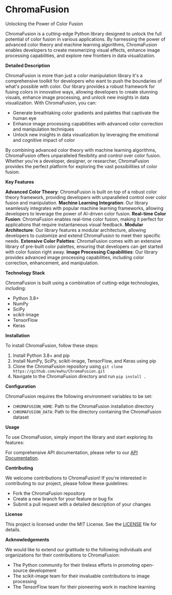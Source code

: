 **ChromaFusion**
================

Unlocking the Power of Color Fusion

ChromaFusion is a cutting-edge Python library designed to unlock the full potential of color fusion in various applications. By harnessing the power of advanced color theory and machine learning algorithms, ChromaFusion enables developers to create mesmerizing visual effects, enhance image processing capabilities, and explore new frontiers in data visualization.

**Detailed Description**

ChromaFusion is more than just a color manipulation library  it's a comprehensive toolkit for developers who want to push the boundaries of what's possible with color. Our library provides a robust framework for fusing colors in innovative ways, allowing developers to create stunning visuals, enhance image processing, and unlock new insights in data visualization. With ChromaFusion, you can:

* Generate breathtaking color gradients and palettes that captivate the human eye
* Enhance image processing capabilities with advanced color correction and manipulation techniques
* Unlock new insights in data visualization by leveraging the emotional and cognitive impact of color

By combining advanced color theory with machine learning algorithms, ChromaFusion offers unparalleled flexibility and control over color fusion. Whether you're a developer, designer, or researcher, ChromaFusion provides the perfect platform for exploring the vast possibilities of color fusion.

**Key Features**

 **Advanced Color Theory**: ChromaFusion is built on top of a robust color theory framework, providing developers with unparalleled control over color fusion and manipulation.
 **Machine Learning Integration**: Our library seamlessly integrates with popular machine learning frameworks, allowing developers to leverage the power of AI-driven color fusion.
 **Real-time Color Fusion**: ChromaFusion enables real-time color fusion, making it perfect for applications that require instantaneous visual feedback.
 **Modular Architecture**: Our library features a modular architecture, allowing developers to customize and extend ChromaFusion to meet their specific needs.
 **Extensive Color Palettes**: ChromaFusion comes with an extensive library of pre-built color palettes, ensuring that developers can get started with color fusion right away.
 **Image Processing Capabilities**: Our library provides advanced image processing capabilities, including color correction, enhancement, and manipulation.

**Technology Stack**

ChromaFusion is built using a combination of cutting-edge technologies, including:

* Python 3.8+
* NumPy
* SciPy
* scikit-image
* TensorFlow
* Keras

**Installation**

To install ChromaFusion, follow these steps:

1. Install Python 3.8+ and pip
2. Install NumPy, SciPy, scikit-image, TensorFlow, and Keras using pip
3. Clone the ChromaFusion repository using `git clone https://github.com/ewhu/ChromaFusion.git`
4. Navigate to the ChromaFusion directory and run `pip install .`

**Configuration**

ChromaFusion requires the following environment variables to be set:

* `CHROMAFUSION_HOME`: Path to the ChromaFusion installation directory
* `CHROMAFUSION_DATA`: Path to the directory containing the ChromaFusion dataset

**Usage**

To use ChromaFusion, simply import the library and start exploring its features:

For comprehensive API documentation, please refer to our [API Documentation](https://github.com/ewhu/ChromaFusion/blob/main/docs/api.md).

**Contributing**

We welcome contributions to ChromaFusion! If you're interested in contributing to our project, please follow these guidelines:

* Fork the ChromaFusion repository
* Create a new branch for your feature or bug fix
* Submit a pull request with a detailed description of your changes

**License**

This project is licensed under the MIT License. See the [LICENSE](https://github.com/ewhu/ChromaFusion/blob/main/LICENSE) file for details.

**Acknowledgements**

We would like to extend our gratitude to the following individuals and organizations for their contributions to ChromaFusion:

* The Python community for their tireless efforts in promoting open-source development
* The scikit-image team for their invaluable contributions to image processing
* The TensorFlow team for their pioneering work in machine learning